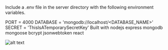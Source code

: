 Include a .env file in the server directory with the following environment variables.

PORT = 4000
DATABASE = 'mongodb://localhost/<DATABASE_NAME>'
SECRET = 'ThisIsATemporarySecretKey'
Built with
nodejs
express
mongodb
mongoose
bcrypt
jsonwebtoken
react

![alt text](https://github.com/[alonestreak]/[voting-app]/blob/[master]/image.jpg?raw=true)
